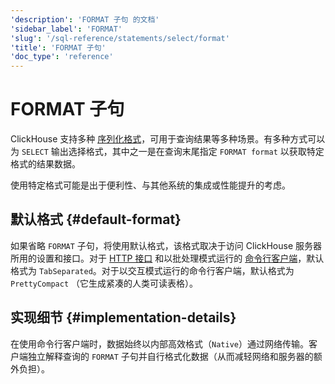 ```yaml
---
'description': 'FORMAT 子句 的文档'
'sidebar_label': 'FORMAT'
'slug': '/sql-reference/statements/select/format'
'title': 'FORMAT 子句'
'doc_type': 'reference'
---
```



# FORMAT 子句

ClickHouse 支持多种 [序列化格式](../../../interfaces/formats.md)，可用于查询结果等多种场景。有多种方式可以为 `SELECT` 输出选择格式，其中之一是在查询末尾指定 `FORMAT format` 以获取特定格式的结果数据。

使用特定格式可能是出于便利性、与其他系统的集成或性能提升的考虑。

## 默认格式 {#default-format}

如果省略 `FORMAT` 子句，将使用默认格式，该格式取决于访问 ClickHouse 服务器所用的设置和接口。对于 [HTTP 接口](../../../interfaces/http.md) 和以批处理模式运行的 [命令行客户端](../../../interfaces/cli.md)，默认格式为 `TabSeparated`。对于以交互模式运行的命令行客户端，默认格式为 `PrettyCompact` （它生成紧凑的人类可读表格）。

## 实现细节 {#implementation-details}

在使用命令行客户端时，数据始终以内部高效格式（`Native`）通过网络传输。客户端独立解释查询的 `FORMAT` 子句并自行格式化数据（从而减轻网络和服务器的额外负担）。
